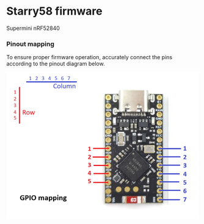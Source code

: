 # Starry58 firmware

Supermini nRF52840

### Pinout mapping

To ensure proper firmware operation, accurately connect the pins according to the pinout diagram below.

![Pinout](assets/pinout.png?raw=true "GPIO Mapping")

